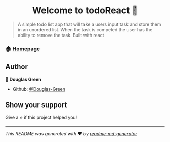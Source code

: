<h1 align="center">Welcome to todoReact 👋</h1>
<p>
</p>

> A simple todo list app that will take a users input task and store them in an unordered list. When the task is competed the user has the ability to remove the task. Built with react

### 🏠 [Homepage](github.com/Douglas-Green/todoReact)

## Author

👤 **Douglas Green**

* Github: [@Douglas-Green](https://github.com/Douglas-Green)

## Show your support

Give a ⭐️ if this project helped you!

***
_This README was generated with ❤️ by [readme-md-generator](https://github.com/kefranabg/readme-md-generator)_